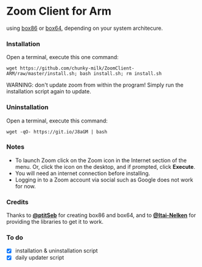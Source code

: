 # Zoom Client for Arm
using [box86](https://github.com/ptitSeb/box86/) or [box64](https://github.com/ptitSeb/box64/), depending on your system architecure.

### Installation
Open a terminal, execute this one command:
```
wget https://github.com/chunky-milk/ZoomClient-ARM/raw/master/install.sh; bash install.sh; rm install.sh
```
WARNING: don't update zoom from within the program! Simply run the installation script again to update.

### Uninstallation
Open a terminal, execute this command:
```
wget -qO- https://git.io/J8aGM | bash
```

### Notes
- To launch Zoom click on the Zoom icon in the Internet section of the menu. Or, click the icon on the desktop, and if prompted, click **Execute**.
- You will need an internet connection before installing.
- Logging in to a Zoom account via social such as Google does not work for now.

### Credits
Thanks to [**@ptitSeb**](http://github.com/ptitSeb/) for creating box86 and box64, and to [**@Itai-Nelken**](http://github.com/Itai-Nelken/) for providing the libraries to get it to work.

### To do
- [x] installation & uninstallation script
- [x] daily updater script

